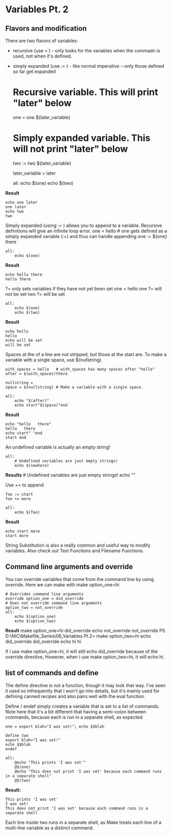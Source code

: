 # Variables Pt. 2

## Flavors and modification

There are two flavors of variables:
- recursive (use = ) - only looks for the variables when the commadn is used, not when it's defined.
- simply expanded (use := ) - like normal imperative --only those defined so far get expanded

    # Recursive variable. This will print "later" below
    one = one ${later_variable}
    # Simply expanded variable. This will not print "later" below
    two := two ${later_variable}

    later_variable = later

    all: 
        echo $(one)
        echo $(two)

**Result**

    echo one later
    one later
    echo two 
    two

Simply expanded (using := ) allows you to append to a variable. Recursive definitions will give an infinite loop error.
    one = hello
    # one gets defined as a simply expanded variable (:=) and thus can handle appending
    one := ${one} there

    all: 
        echo $(one)

**Result**

    echo hello there
    hello there

?= only sets variables if they have not yet been set
    one = hello
    one ?= will not be set
    two ?= will be set

    all: 
        echo $(one)
        echo $(two)

**Result**

    echo hello
    hello
    echo will be set
    will be set

Spaces at the of a line are not stripped, but those at the start are. To make a variable with a single space, use $(nullstring)

    with_spaces = hello   # with_spaces has many spaces after "hello"
    after = $(with_spaces)there

    nullstring =
    space = $(nullstring) # Make a variable with a single space.

    all: 
        echo "$(after)"
        echo start"$(space)"end

**Result**

    echo "hello   there"
    hello   there
    echo start" "end
    start end

An undefined variable is actually an empty string!

    all: 
        # Undefined variables are just empty strings!
        echo $(nowhere)

**Results**
    # Undefined variables are just empty strings!
    echo ""

Use += to append

    foo := start
    foo += more

    all: 
        echo $(foo)

**Result**

    echo start more
    start more

String Substitution is also a really common and useful way to modify variables. Also check out Text Functions and Filename Functions.

## Command line arguments and override
You can override variables that come from the command line by using override. Here we can make with make option_one=hi

    # Overrides command line arguments
    override option_one = did_override
    # Does not override command line arguments
    option_two = not_override
    all: 
        echo $(option_one)
        echo $(option_two)

**Result**
    make option_one=hi
    did_override
    echo not_override
    not_override
    PS D:\NIC\Makefile_Series\06_Variables Pt.2> make option_two=hi
    echo did_override
    did_override
    echo hi
    hi

If i use make option_one=hi, it will still echo did_override because of the override directive, However, when i use make option_two=hi, it will echo hi.

## list of commands and define

The define directive is not a function, though it may look that way. I've seen it used so infrequently that I won't go into details, but it's mainly used for defining canned recipes and also pairs well with the eval function.

Define / endef simply creates a variable that is set to a list of commands. Note here that it's a bit different that having a semi-colon between commands, because each is run in a separate shell, as expected.

    one = export blah="I was set!"; echo $$blah

    define two
    export blah="I was set!"
    echo $$blah
    endef

    all: 
        @echo "This prints 'I was set'"
        @$(one)
        @echo "This does not print 'I was set' because each command runs in a separate shell"
        @$(two)

**Result:**

    This prints 'I was set'
    I was set!
    This does not print 'I was set' because each command runs in a separate shell

Each line inside two runs in a separate shell, as Make treats each line of a multi-line variable as a distinct command.